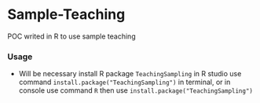 # Sample-Teaching
POC writed in R to use sample teaching

### Usage
* Will be necessary install R package `TeachingSampling` in R studio use command `install.package("TeachingSampling")` in terminal, or in console use command `R` then use `install.package("TeachingSampling")`
